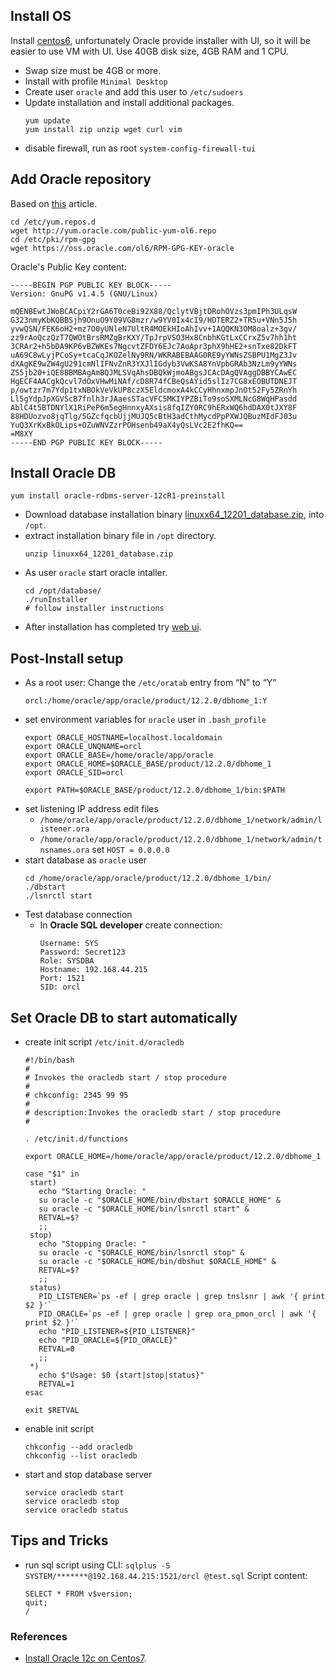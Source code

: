 ## Install OS
Install [centos6](http://linux.mirrors.es.net/centos/6.10/isos/x86_64/), unfortunately Oracle provide installer with UI, 
so it will be easier to use VM with UI. Use 40GB disk size, 4GB RAM and 1 CPU. 
* Swap size must be 4GB or more.
* Install with profile ``Minimal Desktop``
* Create user ``oracle`` and add this user to ``/etc/sudoers``
* Update installation and install additional packages.
  ```
  yum update
  yum install zip unzip wget curl vim
  ```
* disable firewall, run as root ``system-config-firewall-tui``

## Add Oracle repository
Based on [this](https://www.oracle.com/technetwork/articles/servers-storage-admin/ginnydbinstallonlinux-488779.html) article.
```
cd /etc/yum.repos.d
wget http://yum.oracle.com/public-yum-ol6.repo
cd /etc/pki/rpm-gpg
wget https://oss.oracle.com/ol6/RPM-GPG-KEY-oracle
```

Oracle's Public Key content:
```
-----BEGIN PGP PUBLIC KEY BLOCK-----
Version: GnuPG v1.4.5 (GNU/Linux)

mQENBEwtJWoBCACpiY2rGA6T0ceBi92X88/QclytVBjtDRohOVzs3pmIPh3ULqsW
G323nmyKbKQBBSjh9OnuO9Y09VG8mzr/w9YV0Ix4cI9/HDTERZ2+TR5u+VNn5J5h
yvwQSN/FEK6oH2+mz7O0yUNleN7UltR4MOEkHIoAhIvv+1AQQKN3OM8oalz+3gv/
zz9rAoQczQzT7QWOtBrsRMZgBrKXY/TpJrpVSO3Hx8CnbhKGtLxCCrxZ5v7hh1ht
3CRAr2+h5bDA9KP6vBZWKEs7NgcvtZFDY6EJc7AoApr3phX9hHE2+snTxe82DkFT
uA69C8wLyjPCoSy+tcaCqJKOZelNy9RN/WKRABEBAAG0RE9yYWNsZSBPU1MgZ3Jv
dXAgKE9wZW4gU291cmNlIFNvZnR3YXJlIGdyb3VwKSA8YnVpbGRAb3NzLm9yYWNs
ZS5jb20+iQE8BBMBAgAmBQJMLSVqAhsDBQkWjmoABgsJCAcDAgQVAggDBBYCAwEC
HgECF4AACgkQcvl7dOxVHwMiNAf/cD8R74fCBeQsAYid5slIz7CG8xEOBUTDNEJT
p/owtzr7m7Ydp1txNBOkVeVkUP8czX5EldcmoxA4kCCyHhnxmpJnOt52Fy5ZRnYh
Ll5gYdpJpXGVScB7fnlh3rJAaesSTacVFC5MKIYPZBiTo9soSXMLNcG8WqHPasdd
AblC4t5BTDNYlX1RiPeP6m5egHnnxyAXsis8fqIZY0RC9hERxWQ6hdDAX0tJXY8F
88HDUozvo8jqTlg/5GZcfqcbUjjMUJQ5cBtH3adCthMycdPpPXWJQBuzMIdFJ03u
YuQ3XrKxBkOLips+OZuWNVZzrPOHsenb49aX4yQsLVc2E2fhKQ==
=M8XY
-----END PGP PUBLIC KEY BLOCK-----
```

## Install Oracle DB
```
yum install oracle-rdbms-server-12cR1-preinstall
```
* Download database installation binary [linuxx64_12201_database.zip](https://www.oracle.com/database/technologies/oracle12c-linux-12201-downloads.html), into ``/opt``.
* extract installation binary file in ``/opt`` directory.
  ```
  unzip linuxx64_12201_database.zip
  ```
* As user ``oracle`` start oracle intaller. 
  ```
  cd /opt/database/
  ./runInstaller 
  # follow installer instructions
  ```
* After installation has completed try [web ui](https://localhost:5500/em).

## Post-Install setup
* As a root user: Change the ``/etc/oratab`` entry from  “N” to  “Y”
  ```
  orcl:/home/oracle/app/oracle/product/12.2.0/dbhome_1:Y
  ```
* set environment variables for ``oracle`` user in ``.bash_profile``
  ```
  export ORACLE_HOSTNAME=localhost.localdomain
  export ORACLE_UNQNAME=orcl
  export ORACLE_BASE=/home/oracle/app/oracle
  export ORACLE_HOME=$ORACLE_BASE/product/12.2.0/dbhome_1
  export ORACLE_SID=orcl

  export PATH=$ORACLE_BASE/product/12.2.0/dbhome_1/bin:$PATH  
  ```
* set listening IP address 
  edit files 
  * ``/home/oracle/app/oracle/product/12.2.0/dbhome_1/network/admin/listener.ora``
  * ``/home/oracle/app/oracle/product/12.2.0/dbhome_1/network/admin/tnsnames.ora``
  set ``HOST = 0.0.0.0``
* start database as ``oracle`` user
  ```
  cd /home/oracle/app/oracle/product/12.2.0/dbhome_1/bin/
  ./dbstart
  ./lsnrctl start
  ```  
* Test database connection 
  * In __Oracle SQL developer__ create connection: 
    ```
	Username: SYS
	Password: Secret123
	Role: SYSDBA
	Hostname: 192.168.44.215
	Port: 1521
	SID: orcl
	```

## Set Oracle DB to start automatically
* create init script ``/etc/init.d/oracledb``
  ```
  #!/bin/bash
  #
  # Invokes the oracledb start / stop procedure 
  #
  # chkconfig: 2345 99 95
  #
  # description:Invokes the oracledb start / stop procedure 
  #

  . /etc/init.d/functions

  export ORACLE_HOME=/home/oracle/app/oracle/product/12.2.0/dbhome_1

  case "$1" in
   start)
     echo "Starting Oracle: "
     su oracle -c "$ORACLE_HOME/bin/dbstart $ORACLE_HOME" &
     su oracle -c "$ORACLE_HOME/bin/lsnrctl start" &
     RETVAL=$?
     ;;
   stop)
     echo "Stopping Oracle: "
     su oracle -c "$ORACLE_HOME/bin/lsnrctl stop" &
     su oracle -c "$ORACLE_HOME/bin/dbshut $ORACLE_HOME" &
     RETVAL=$?
     ;;
   status)
     PID_LISTENER=`ps -ef | grep oracle | grep tnslsnr | awk '{ print $2 }'`
     PID_ORACLE=`ps -ef | grep oracle | grep ora_pmon_orcl | awk '{ print $2 }'`
     echo "PID_LISTENER=${PID_LISTENER}"
     echo "PID_ORACLE=${PID_ORACLE}"
     RETVAL=0
     ;;
   *)
     echo $"Usage: $0 {start|stop|status}"
     RETVAL=1
  esac

  exit $RETVAL
  ```
* enable init script
  ```
  chkconfig --add oracledb
  chkconfig --list oracledb
  ```
* start and stop database server
  ```
  service oracledb start
  service oracledb stop
  service oracledb status
  ```

## Tips and Tricks
* run sql script using CLI:
  ``sqlplus -S SYSTEM/*******@192.168.44.215:1521/orcl @test.sql``
  Script content:
  ```
  SELECT * FROM v$version;
  quit;
  /
  ```  
  
### References
* [Install Oracle 12c on Centos7](https://www.tecmint.com/install-oracle-database-12c-on-centos-7/).
  
